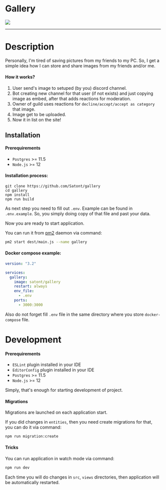 # Gallery

![](https://img.shields.io/github/workflow/status/satont/gallery/Publish%20Docker/master?label=docker&style=for-the-badge)

---
# Description

Personally, I'm tired of saving pictures from my friends to my PC. So, I get a simple idea how I can store and share images from my friends and/or me.

#### How it works?

1. User send's image to setuped (by you) discord channel.
2. Bot creating new channel for that user (if not exists) and just copying image as embed, after that adds reactions for moderation.
3. Owner of guild uses reactions for `decline/accept/accept as category` that image.
4. Image get to be uploaded.
5. Now it in list on the site!

## Installation
#### Prerequirements

 - `Postgres` >= 11.5
 - `Node.js` >= 12

#### Installation process:
```shell
git clone https://github.com/Satont/gallery
cd gallery
npm install
npm run build
```

As next step you need to fill out `.env`. Example can be found in `.env.example`. So, you simply doing copy of that file and past your data.

Now you are ready to start application.

You can run it from [pm2](https://www.npmjs.com/package/pm2) daemon via command:

```bash
pm2 start dest/main.js --name gallery
```

#### Docker compose example:
```yml
version: "3.2"

services:
  gallery:
    image: satont/gallery
    restart: always
    env_file:
      - .env
    ports:
      - 3000:3000
```

Also do not forget fill `.env` file in the same directory where you store `docker-compose` file.

# Development

#### Prerequirements

 - `ESLint` plugin installed in your IDE
 - `EditorConfig` plugin installed in your IDE
 - `Postgres` >= 11.5
 - `Node.js` >= 12


 Simply, that's enough for starting development of project.

#### Migrations

Migrations are launched on each application start.

If you did changes in `entities`, then you need create migrations for that, you can do it via command:

```
npm run migration:create
```


#### Tricks

You can run application in watch mode via command:

```bash
npm run dev
```

Each time you will do changes in `src`, `views` directories, then application will be automatically restarted.
